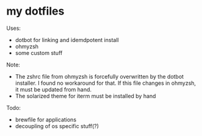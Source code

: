 # my dotfiles

Uses:
* dotbot for linking and idemdpotent install
* ohmyzsh 
* some custom stuff

Note:
* The zshrc file from ohmyzsh is forcefully overwritten by the dotbot installer. I found no workaround for that. If this file changes in ohmyzsh, it must be updated from hand. 
* The solarized theme for iterm must be installed by hand

Todo:
* brewfile for applications
* decoupling of os specific stuff(?)